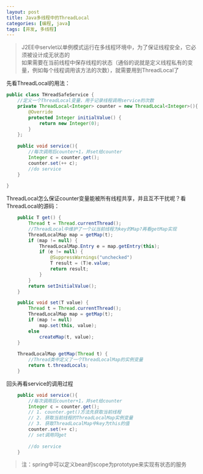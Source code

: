 ```yaml
---
layout: post
title: Java多线程中的ThreadLocal
categories: [编程, java]
tags: [并发, 多线程]
---
```



> J2EE中servlet以单例模式运行在多线程环境中，为了保证线程安全，它必须被设计成无状态的   
> 如果需要在当前线程中保存线程的状态（通俗的说就是定义线程私有的变量，例如每个线程调用该方法的次数），就需要用到ThreadLocal了

先看ThreadLocal的用法：
```java
public class THreadSafeService {
    //定义一个ThreadLocal变量，用于记录线程调用service的次数
    private ThreadLocal<Integer> counter = new ThreadLocal<Integer>(){
        @Override
        protected Integer initialValue() {
            return new Integer(0);
        }
    };
    
    public void service(){
        //每次调用后counter+1，并set给counter
        Integer c = counter.get();
        counter.set(++ c);
        //do service
    }
    
}

```
ThreadLocal怎么保证counter变量能被所有线程共享，并且互不干扰呢？看ThreadLocal的源码：
```java
    public T get() {
        Thread t = Thread.currentThread();
        //ThreadLocal中维护了一个以当前线程为key的Map?再看getMap实现
        ThreadLocalMap map = getMap(t);
        if (map != null) {
            ThreadLocalMap.Entry e = map.getEntry(this);
            if (e != null) {
                @SuppressWarnings("unchecked")
                T result = (T)e.value;
                return result;
            }
        }
        return setInitialValue();
    }

    public void set(T value) {
        Thread t = Thread.currentThread();
        ThreadLocalMap map = getMap(t);
        if (map != null)
            map.set(this, value);
        else
            createMap(t, value);
    }
    
    ThreadLocalMap getMap(Thread t) {
        //Thread类中定义了一个ThreadLocalMap的实例变量
        return t.threadLocals;
    }    

```

回头再看service的调用过程
```java
    public void service(){
        //每次调用后counter+1，并set给counter
        Integer c = counter.get();
        // 1. counter.get()方法先获取当前线程
        // 2. 获取当前线程的ThreadLocalMap实例变量
        // 3. 获取ThreadLocalMap中key为this的值
        counter.set(++ c);
        // set调用同get
        
        //do service
    }
```

> 注：spring中可以定义bean的scope为prototype来实现有状态的服务